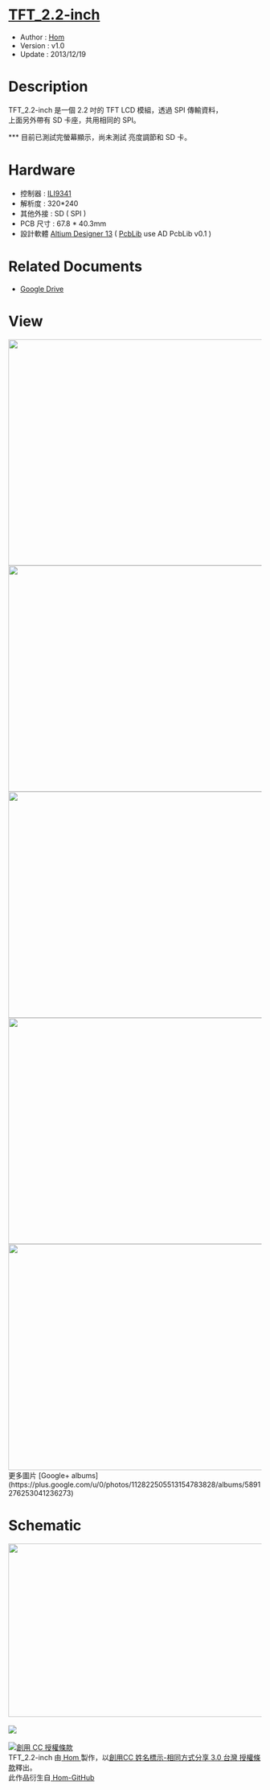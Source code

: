 [TFT_2.2-inch](https://github.com/Hom19910422/TFT_2.2-inch)
========
* Author  : [Hom](https://github.com/Hom19910422)
* Version : v1.0
* Update  : 2013/12/19

Description
========
TFT_2.2-inch 是一個 2.2 吋的 TFT LCD 模組，透過 SPI 傳輸資料，  
上面另外帶有 SD 卡座，共用相同的 SPI。

*** 目前已測試完螢幕顯示，尚未測試 亮度調節和 SD 卡。

Hardware
========
* 控制器 : [ILI9341](http://www.ilitek.com/index.asp)
* 解析度 : 320*240
* 其他外接 : SD ( SPI )
* PCB 尺寸 : 67.8 * 40.3mm
* 設計軟體 [Altium Designer 13](http://www.altium.com/en/products/altium-designer) ( [PcbLib](https://github.com/CYACAcademic/AltiumDesigner_PcbLibrary) use AD PcbLib v0.1 )

Related Documents
========
* [Google Drive](https://drive.google.com/folderview?id=0BzL2wwAot6oPZVdsN2RyeVIwVUE&usp=sharing)

View
========
<img src="https://lh4.googleusercontent.com/-CPXIUmrmvjU/UrHPkLeCZCI/AAAAAAAAFpQ/41oxILISOl0/s800/DSC_1777.jpg" height="450" width="800" />
<img src="https://lh5.googleusercontent.com/-JZaVyoCtw_0/UrHPltypjrI/AAAAAAAAFpk/BgCU5atunPA/s800/DSC_1788.jpg" height="450" width="800" />
<img src="https://lh5.googleusercontent.com/-tE2Jrbsds10/UrHPkJtzHDI/AAAAAAAAFpM/Vm4DKDGqi_8/s800/DSC_1779.jpg" height="450" width="800" />
<img src="https://lh6.googleusercontent.com/-bMbZWNWM4Pg/UrHPlDRI_kI/AAAAAAAAFpw/0zhix25JHog/s800/DSC_1782.jpg" height="450" width="800" />
<img src="https://lh4.googleusercontent.com/-IcwNauhywHc/UrHPlZ6xvgI/AAAAAAAAFqE/IzKU_Y8VwtE/s800/DSC_1786.jpg" height="450" width="800" />
<br />
更多圖片 [Google+ albums](https://plus.google.com/u/0/photos/112822505513154783828/albums/5891276253041236273)

Schematic
========
<img src="https://lh3.googleusercontent.com/-F2p1Y8AifwM/UprcWfkXtbI/AAAAAAAAE_8/LP0--WuaHzo/s800/2.2_LCD.png" height="345" width="800" />
<br />
<br />
<a href="http://www.oshwa.org/">
<img src="https://lh5.googleusercontent.com/-nIBTA3RL8Hk/Ug8wr_ly3-I/AAAAAAAADFY/hAfv5LAzHag/s144/oshw-logo-800-px.png">
<br />
<br />
<a rel="license" href="http://creativecommons.org/licenses/by-sa/3.0/tw/deed.zh_TW"><img alt="創用 CC 授權條款" style="border-width:0" src="http://i.creativecommons.org/l/by-sa/3.0/tw/88x31.png" /></a><br /><span xmlns:dct="http://purl.org/dc/terms/" property="dct:title"> TFT_2.2-inch </span>由<a xmlns:cc="http://creativecommons.org/ns#" href="https://plus.google.com/u/0/112822505513154783828/posts" property="cc:attributionName" rel="cc:attributionURL"> Hom </a>製作，以<a rel="license" href="http://creativecommons.org/licenses/by-sa/3.0/tw/deed.zh_TW">創用CC 姓名標示-相同方式分享 3.0 台灣 授權條款</a>釋出。<br />此作品衍生自<a xmlns:dct="http://purl.org/dc/terms/" href="https://github.com/Hom19910422" rel="dct:source"> Hom-GitHub </a>
